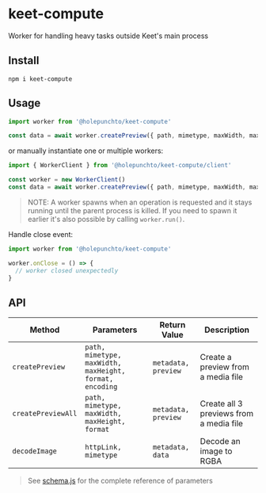 # keet-compute

Worker for handling heavy tasks outside Keet's main process

## Install

```
npm i keet-compute
```

## Usage

```js
import worker from '@holepunchto/keet-compute'

const data = await worker.createPreview({ path, mimetype, maxWidth, maxHeight })
```

or manually instantiate one or multiple workers:

```js
import { WorkerClient } from '@holepunchto/keet-compute/client'

const worker = new WorkerClient()
const data = await worker.createPreview({ path, mimetype, maxWidth, maxHeight })
```

> NOTE: A worker spawns when an operation is requested and it stays running until the parent process is killed. If you need to spawn it earlier it's also possible by calling `worker.run()`. 

Handle close event:

```js
import worker from '@holepunchto/keet-compute'

worker.onClose = () => {
  // worker closed unexpectedly
}

````

## API

| Method              | Parameters                                              | Return Value        | Description
|---------------------|---------------------------------------------------------|---------------------|----------------------------------------
| `createPreview`     | `path, mimetype, maxWidth, maxHeight, format, encoding` | `metadata, preview` | Create a preview from a media file
| `createPreviewAll`  | `path, mimetype, maxWidth, maxHeight, format`           | `metadata, preview` | Create all 3 previews from a media file
| `decodeImage`       | `httpLink, mimetype`                                    | `metadata, data`    | Decode an image to RGBA

> See [schema.js](shared/spec/schema.js) for the complete reference of parameters
